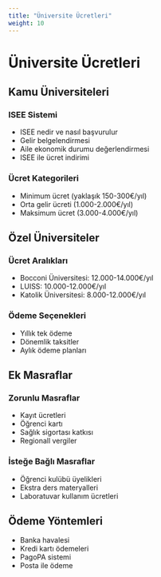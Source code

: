 ```yaml
---
title: "Üniversite Ücretleri"
weight: 10
---
```


# Üniversite Ücretleri

## Kamu Üniversiteleri

### ISEE Sistemi
- ISEE nedir ve nasıl başvurulur
- Gelir belgelendirmesi
- Aile ekonomik durumu değerlendirmesi
- ISEE ile ücret indirimi

### Ücret Kategorileri
- Minimum ücret (yaklaşık 150-300€/yıl)
- Orta gelir ücreti (1.000-2.000€/yıl)
- Maksimum ücret (3.000-4.000€/yıl)

## Özel Üniversiteler

### Ücret Aralıkları
- Bocconi Üniversitesi: 12.000-14.000€/yıl
- LUISS: 10.000-12.000€/yıl
- Katolik Üniversitesi: 8.000-12.000€/yıl

### Ödeme Seçenekleri
- Yıllık tek ödeme
- Dönemlik taksitler
- Aylık ödeme planları

## Ek Masraflar

### Zorunlu Masraflar
- Kayıt ücretleri
- Öğrenci kartı
- Sağlık sigortası katkısı
- Regionall vergiler

### İsteğe Bağlı Masraflar
- Öğrenci kulübü üyelikleri
- Ekstra ders materyalleri
- Laboratuvar kullanım ücretleri

## Ödeme Yöntemleri
- Banka havalesi
- Kredi kartı ödemeleri
- PagoPA sistemi
- Posta ile ödeme
